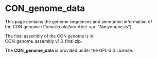 # CON_genome_data
This page contains the genome sequences and annotation information of the CON genome (*Camellia oleifera* Abel. var. “Nanyongnesis”).

The final assembly of the CON genome is in CON_genome_assembly_v1.0_final.zip.

The **CON_genome_data** is provided under the GPL-3.0 License.
